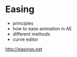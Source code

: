 # Easing

- principles
- how to ease animation in AE
- different methods
- curve editor



http://easings.net
